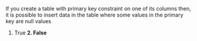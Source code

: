 If you create a table with primary key constraint on one of its columns then, it is possible to insert data in the table where some values in the primary key are null values

1. True
**2. False**